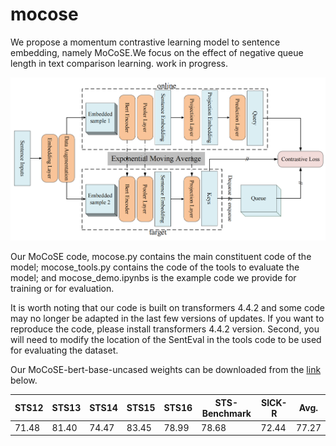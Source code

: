 # mocose
We propose a momentum contrastive learning model to sentence embedding, namely MoCoSE.We focus on the effect of negative queue length in text comparison learning. work in progress.

![architecture](architecture.png "Architecture of MoCoSE")

Our MoCoSE code, mocose.py contains the main constituent code of the model; mocose_tools.py contains the code of the tools to evaluate the model; and mocose_demo.ipynbs is the example code we provide for training or for evaluation.

It is worth noting that our code is built on transformers 4.4.2 and some code may no longer be adapted in the last few versions of updates. If you want to reproduce the code, please install transformers 4.4.2 version. Second, you will need to modify the location of the SentEval in the tools code to be used for evaluating the dataset.

Our MoCoSE-bert-base-uncased weights can be downloaded from the [link](https://drive.google.com/file/d/19eevBsaz8ApjgPfyx_hUtUsNlFYQ7riL/view?usp=sharing) below.

| STS12      | STS13 | STS14 | STS15 | STS16 | STS-Benchmark | SICK-R | Avg. |
| ----------- | ----------- |----------- |----------- |----------- |----------- |----------- |----------- |
| 71.48      | 81.40       |74.47       |83.45       |78.99       |78.68       |72.44       |77.27       |
